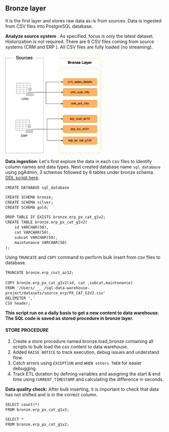 ## Bronze layer
It is the first layer and stores raw data as-is from sources. Data is ingested from CSV files into PostgreSQL database. 
  
<b>Analyze source system</b> : As specified, focus is only the latest dataset. Historization is not required. There are 6 CSV files coming from source systems (CRM and ERP ). All CSV files are fully loaded (no streaming).

  <img src="https://github.com/sumedhadewan/sql_datawarehouse_project/blob/main/docs/images/data_flow_bronze_layer.drawio.svg" width="300"/>
  
<b>Data ingestion</b>: Let's first explore the data in each csv files to identify column names and data types.
Next created database name `sql_database` using pgAdmin, 3 schemas followed by 6 tables under bronze schema.
<br>
[DDL script here](https://github.com/sumedhadewan/sql_datawarehouse_project/tree/main/script/bronze).

```
CREATE DATABASE sql_database
```
```
CREATE SCHEMA bronze;
CREATE SCHEMA silver;
CREATE SCHEMA gold;
```
```
DROP TABLE IF EXISTS bronze.erp_px_cat_g1v2;
CREATE TABLE bronze.erp_px_cat_g1v2(
	id VARCHAR(50),
	cat VARCHAR(50),
	subcat VARCHAR(50),
	maintenance VARCHAR(50)
);

```

Using `TRUNCATE` and `COPY` command to perform bulk insert from csv files to database. 
```
TRUNCATE bronze.erp_cust_az12;

COPY bronze.erp_px_cat_g1v2(id, cat ,subcat,maintenance)
FROM '/Users/____/sql-data-warehouse-project/datasets/source_erp/PX_CAT_G1V2.csv'
DELIMITER ','
CSV header;
```
**This script run on a daily basis to get a new content to data warehouse. The SQL code is saved as stored procedure in bronze layer.**

#### STORE PROCEDURE
1. Create a store procedure named bronze.load_bronze containing all scripts to bulk load the csv content to data warehouse.
2. Added `RAISE NOTICE` to track execution, debug issues and understand flow.
3. Catch errors using `EXCEPTION` and `WHEN others THEN` for easier debugging.
4. Track ETL duration by defining variables and assigning the start & end time using `CURRENT_TIMESTAMP` and calculating the difference in seconds.


<b>Data quality check:</b>
After bulk inserting, it is important to check that data has not shifted and is in the correct column.
```
SELECT count(*)
FROM bronze.erp_px_cat_g1v2;
```
```
SELECT *
FROM bronze.erp_px_cat_g1v2;
```


